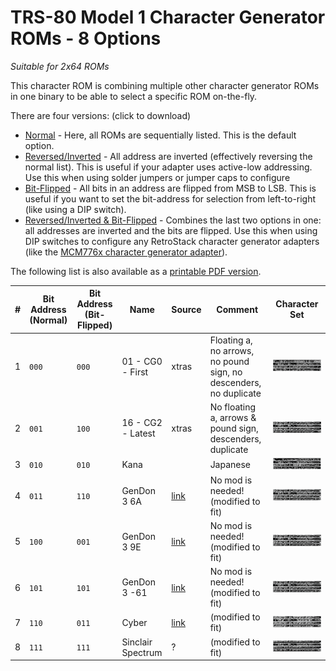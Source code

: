 # TRS-80 Model 1 Character Generator ROMs - 8 Options

*Suitable for 2x64 ROMs*

This character ROM is combining multiple other character generator ROMs in one binary to be able to select a specific ROM on-the-fly.

There are four versions: (click to download)
- [Normal](character_set_8s.bin) - Here, all ROMs are sequentially listed. This is the default option.
- [Reversed/Inverted](character_set_8s_r.bin) - All address are inverted (effectively reversing the normal list). This is useful if your adapter uses active-low addressing. Use this when using solder jumpers or jumper caps to configure 
- [Bit-Flipped](character_set_8s_f.bin) - All bits in an address are flipped from MSB to LSB. This is useful if you want to set the bit-address for selection from left-to-right (like using a DIP switch).
- [Reversed/Inverted & Bit-Flipped](character_set_8s_rf.bin) - Combines the last two options in one: all addresses are inverted and the bits are flipped. Use this when using DIP switches to configure any RetroStack character generator adapters (like the [MCM776x character generator adapter](https://github.com/RetroStack/MCM776x_CharGen_Adapter)).

The following list is also available as a [printable PDF version](Configuration_Specific.pdf).

|#|Bit Address (Normal)| Bit Address (Bit-Flipped)|Name|Source|Comment|Character Set|
|-|-|-|-|-|-|-|
|1|`000`|`000`|01 - CG0 - First|xtras|Floating a, no arrows, no pound sign, no descenders, no duplicate|![01](../Images/01.png)|
|2|`001`|`100`|16 - CG2 - Latest|xtras|No floating a, arrows & pound sign, descenders, duplicate|![16](../Images/16.png)||
|3|`010`|`010`|Kana||Japanese|![17](../Images/17.png)|
|4|`011`|`110`|GenDon 3 6A|[link](https://forum.vcfed.org/index.php?threads/gendon3-improved-character-generator-for-the-model-i-discussion.59498/)|No mod is needed! (modified to fit)|![18](../Images/18.png)|
|5|`100`|`001`|GenDon 3 9E|[link](https://forum.vcfed.org/index.php?threads/gendon3-improved-character-generator-for-the-model-i-discussion.59498/)|No mod is needed! (modified to fit)|![19](../Images/19.png)|
|6|`101`|`101`|GenDon 3 -61|[link](https://forum.vcfed.org/index.php?threads/gendon3-improved-character-generator-for-the-model-i-discussion.59498/)|No mod is needed! (modified to fit)|![20](../Images/20.png)|
|7|`110`|`011`|Cyber|[link](http://www.6502.org/users/sjgray/computer/cbmchr/cbmchr.html)|(modified to fit)|![29](../Images/29.png)|
|8|`111`|`111`|Sinclair Spectrum|?|(modified to fit)|![30](../Images/30.png)|
